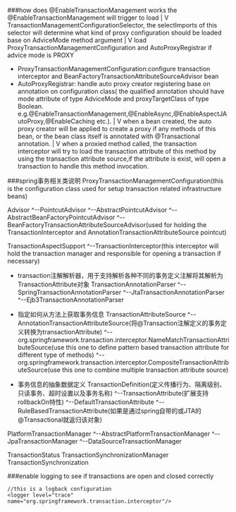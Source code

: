 ###how does @EnableTransactionManagement works
the @EnableTransactionManagement will trigger to load
|
V
TransactionManagementConfigurationSelector, the selectImports of this selector will determine
what kind of proxy configuration should be loaded base on AdviceMode method argument
|
V
load ProxyTransactionManagementConfiguration and AutoProxyRegistrar if advice mode is PROXY
- ProxyTransactionManagementConfiguration:configure transaction interceptor and BeanFactoryTransactionAttributeSourceAdvisor bean
- AutoProxyRegistrar: handle auto proxy creator registering base on annotation on configuration class( the qualified annotation should
have mode attribute of type AdviceMode and proxyTargetClass of type Boolean.
e.g.@EnableTransactionManagement,@EnableAsync,@EnableAspectJAutoProxy,@EnableCaching etc.).
|
V
when a bean created, the auto proxy creator will be applied to create a proxy if any methods of this bean,
or the bean class itself is annotated with @Transactional annotation.
|
V
when a proxied method called, the transaction interceptor will try to load the transaction attribute of this method 
by using the transaction attribute source,if the attribute is exist, will open a transaction to handle this method invocation. 



###spring事务相关类说明
ProxyTransactionManagementConfiguration(this is the configuration class used for setup transaction related infrastructure beans)


Advisor
  ^--PointcutAdvisor
    ^--AbstractPointcutAdvisor
      ^--AbstractBeanFactoryPointcutAdvisor
        ^--BeanFactoryTransactionAttributeSourceAdvisor(used for holding the TransactionInterceptor and AnnotationTransactionAttributeSource pointcut)

TransactionAspectSupport
  ^--TransactionInterceptor(this interceptor will hold the transaction manager and responsible for opening a transaction if necessary)
  
- transaction注解解析器，用于支持解析各种不同的事务定义注解将其解析为TransactionAttribute对象
TransactionAnnotationParser
  ^--SpringTransactionAnnotationParser
  ^--JtaTransactionAnnotationParser
  ^--Ejb3TransactionAnnotationParser

- 指定如何从方法上获取事务信息
TransactionAttributeSource
  ^--AnnotationTransactionAttributeSource(将@Transaction注解定义的事务定义转换为transactionAttribute)
  ^--org.springframework.transaction.interceptor.NameMatchTransactionAttributeSource(use this one to define pattern based transaction attribute for different type of methods)
  ^--org.springframework.transaction.interceptor.CompositeTransactionAttributeSource(use this one to combine multiple transaction attribute source)
  
 
- 事务信息的抽象数据定义
TransactionDefinition(定义传播行为、隔离级别、只读事务、超时设置以及事务名称)
  ^--TransactionAttribute(扩展支持rollbackOn特性)
    ^--DefaultTransactionAttribute
      ^--RuleBasedTransactionAttribute(如果是通过spring自带的或JTA的@Transactional就返归该对象)

PlatformTransactionManager
   ^--AbstractPlatformTransactionManager
      ^--JpaTransactionManager
      ^--DataSourceTransactionManager

TransactionStatus
TransactionSynchronizationManager
TransactionSynchronization

###enable logging to see if transactions are open and closed correctly
```
//this is a logback configuration
<logger level="trace" name="org.springframework.transaction.interceptor"/>
``` 
